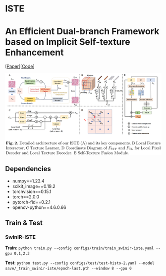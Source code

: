# ISTE

# An Efficient Dual-branch Framework based on Implicit Self-texture Enhancement

[[Paper](https://arxiv.org/pdf/2304.04238.pdf)][[Code](https://github.com/dmhdmhdmh/ISTE.git)]

![network](ISTE.png)

## Dependencies
* numpy==1.23.4
* scikit_image==0.19.2
* torchvision==0.15.1
* torch==2.0.0
* pytorch-fid==0.2.1
* opencv-python==4.6.0.66

## Train & Test

### **SwinIR-ISTE**

**Train**: `python train.py --config configs/train/train_swinir-iste.yaml --gpu 0,1,2,3`

**Test**: `python test.py --config configs/test/test-histo-2.yaml --model save/_train_swinir-iste/epoch-last.pth --window 8 --gpu 0`
